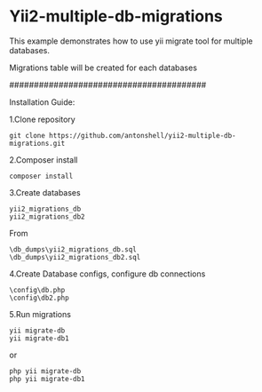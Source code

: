 # Yii2-multiple-db-migrations

This example demonstrates how to use yii migrate tool for multiple databases.

Migrations table will be created for each databases

########################################

Installation Guide:

1.Clone repository

```
git clone https://github.com/antonshell/yii2-multiple-db-migrations.git
```

2.Composer install

```
composer install
```

3.Create databases

```
yii2_migrations_db
yii2_migrations_db2
```

From

```
\db_dumps\yii2_migrations_db.sql
\db_dumps\yii2_migrations_db2.sql
```

4.Create Database configs, configure db connections

```
\config\db.php
\config\db2.php
```

5.Run migrations

```
yii migrate-db
yii migrate-db1
```

or

```
php yii migrate-db
php yii migrate-db1
```
